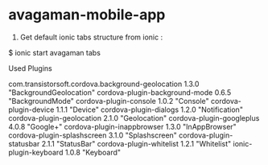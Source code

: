 # avagaman-mobile-app

1. Get default ionic tabs structure from ionic :

$ ionic start avagaman tabs


Used Plugins 

com.transistorsoft.cordova.background-geolocation 1.3.0 "BackgroundGeolocation"
cordova-plugin-background-mode 0.6.5 "BackgroundMode"
cordova-plugin-console 1.0.2 "Console"
cordova-plugin-device 1.1.1 "Device"
cordova-plugin-dialogs 1.2.0 "Notification"
cordova-plugin-geolocation 2.1.0 "Geolocation"
cordova-plugin-googleplus 4.0.8 "Google+"
cordova-plugin-inappbrowser 1.3.0 "InAppBrowser"
cordova-plugin-splashscreen 3.1.0 "Splashscreen"
cordova-plugin-statusbar 2.1.1 "StatusBar"
cordova-plugin-whitelist 1.2.1 "Whitelist"
ionic-plugin-keyboard 1.0.8 "Keyboard"


